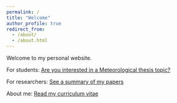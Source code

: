 ```yaml
---
permalink: /
title: "Welcome"
author_profile: true
redirect_from: 
  - /about/
  - /about.html
---
```


Welcome to my personal website.

For students: [Are you interested in a Meteorological thesis topic?](https://lkugler.github.io/teaching)

For researchers: [See a summary of my papers](https://lkugler.github.io/blog)

About me: [Read my curriculum vitae](https://lkugler.github.io/cv)
